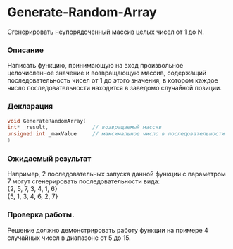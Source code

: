 # Generate-Random-Array
Сгенерировать неупорядоченный массив целых чисел от 1 до N.
### Описание
Написать функцию, принимающую на вход произвольное целочисленное значение и возвращающую массив, содержащий последовательность чисел от 1 до этого значения, в котором каждое число последовательности находится в заведомо случайной позиции.
### Декларация
```cpp
void GenerateRandomArray(
int* _result,              // возвращаемый массив
unsigned int _maxValue     // максимальное число в последовательности
)
```
### Ожидаемый результат
Например, 2 последовательных запуска данной функции с параметром 7 могут сгенерировать последовательности вида:\
{2, 5, 7, 3, 4, 1, 6}\
{5, 1, 3, 4, 6, 2, 7}
### Проверка работы.
Решение должно демонстрировать работу функции на примере 4 случайных чисел в диапазоне от 5 до 15.